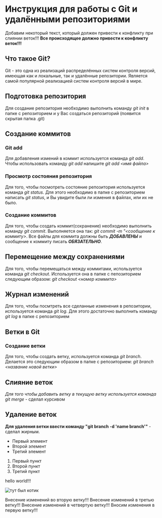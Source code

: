 # Инструкция для работы с Git и удалёнными репозиториями
Добавим некоторый текст, который должен привести к конфликту при слиянии веток!!!
**Все происходящее должно привести к конфликту веток!!!**
## Что такое Git?

Git - это одна из реализаций распределённых систем контроля версий, имеющая как и локальные, так и удалённые репозитории. Является самой популярной реализацией систем контроля версий в мире.

## Подготовка репозитория

Для создание репозитория необходимо выполнить команду _git init_ в папке с репозиторием и у Вас создаться репозиторий (появится скрытая папка .git)

## Создание коммитов

### Git add

Для добавления измений в коммит используется команда _git add_. Чтобы использовать команду _git add_ напишите _git add <имя файла>_

### Просмотр состояния репозитория

Для того, чтобы посмотреть состояние репозитория используется команда _git status_. Для этого необходимо в папке с репозиторием написать _git status_, и Вы увидите были ли измения в файлах, или их не было.

### Создание коммитов

Для того, чтобы создать коммит(сохранение) необходимо выполнить команду _git commit_. Выполняется она так: _git commit -m "<сообщение к коммиту>_. Все файлы для коммита должны быть **_ДОБАВЛЕНЫ_** и сообщение к коммиту писать **_ОБЯЗАТЕЛЬНО_**.

## Перемещение между сохранениями

Для того, чтобы перемещаться между коммитами, используется команда _git checkout_. Используется она в папке с пепозиторием следующим образом: _git checkout <номер коммита>_

## Журнал изменений

Для того, чтобы посмтреть все сделанные изменения в репозитории, используется команда _git log_. Для этого достаточно выполнить команду _git log_ в папке с репозиторием

## Ветки в Git

### Создание ветки

Для того, чтобы создать ветку, используется команда _git branch_. Делается это следующим образом в папке с репозиторием: _git branch <название новой ветки>_

## Слияние веток

_Для того чтобы дабавить ветку в текущую ветку используется команда *git merge <name branch>*_ - сделал курсивом

## Удаление веток

**Для удаления ветки ввести команду "git branch -d 'name branch'"** - сделал жирным.

- Первый элемент
- Второй элемент
- Третий элемент

1. Первый пункт
2. Второй пункт
3. Третий пункт

hello world!!!

![тут был котик](https://mobimg.b-cdn.net/v3/fetch/4d/4d671cfe78cbb63a617875e1f6023157.jpeg?h=600&r=0.5)

Внесение изменений во вторую ветку!!!
Внесение изменений в третью ветку!!!
Внесение изменений в четвертую ветку!!!
Вносим изменения в первую ветку!!!